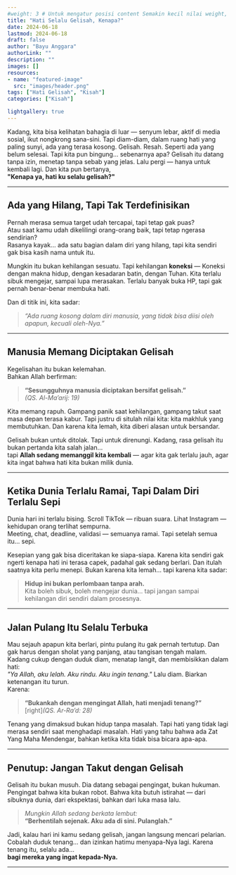 ```yaml
---
#weight: 3 # Untuk mengatur posisi content Semakin kecil nilai weight, maka semakin atas/awal dia ditampilkan.
title: "Hati Selalu Gelisah, Kenapa?"
date: 2024-06-18
lastmod: 2024-06-18
draft: false
author: "Bayu Anggara"
authorLink: ""
description: ""
images: []
resources:
- name: "featured-image"
  src: "images/header.png"
tags: ["Hati Gelisah", "Kisah"]
categories: ["Kisah"]

lightgallery: true
---
```


Kadang, kita bisa kelihatan bahagia di luar — senyum lebar, aktif di media sosial, ikut nongkrong sana-sini. Tapi diam-diam, dalam ruang hati yang paling sunyi, ada yang terasa kosong. Gelisah. Resah. Seperti ada yang belum selesai. Tapi kita pun bingung… sebenarnya apa? Gelisah itu datang tanpa izin, menetap tanpa sebab yang jelas. Lalu pergi — hanya untuk kembali lagi. Dan kita pun bertanya,  
**"Kenapa ya, hati ku selalu gelisah?"**

---

## Ada yang Hilang, Tapi Tak Terdefinisikan

Pernah merasa semua target udah tercapai, tapi tetap gak puas?  
Atau saat kamu udah dikelilingi orang-orang baik, tapi tetap ngerasa sendirian?  
Rasanya kayak… ada satu bagian dalam diri yang hilang, tapi kita sendiri gak bisa kasih nama untuk itu.

Mungkin itu bukan kehilangan sesuatu. Tapi kehilangan **koneksi** — Koneksi dengan makna hidup, dengan kesadaran batin, dengan Tuhan. Kita terlalu sibuk mengejar, sampai lupa merasakan. Terlalu banyak buka HP, tapi gak pernah benar-benar membuka hati.

Dan di titik ini, kita sadar:  
> *“Ada ruang kosong dalam diri manusia, yang tidak bisa diisi oleh apapun, kecuali oleh-Nya.”*

---

## Manusia Memang Diciptakan Gelisah

Kegelisahan itu bukan kelemahan.  
Bahkan Allah berfirman:

> **“Sesungguhnya manusia diciptakan bersifat gelisah.”**  
> *(QS. Al-Ma’arij: 19)*

Kita memang rapuh. Gampang panik saat kehilangan, gampang takut saat masa depan terasa kabur. Tapi justru di situlah nilai kita: kita makhluk yang membutuhkan. Dan karena kita lemah, kita diberi alasan untuk bersandar.

Gelisah bukan untuk ditolak. Tapi untuk direnungi. Kadang, rasa gelisah itu bukan pertanda kita salah jalan…  
tapi **Allah sedang memanggil kita kembali** — agar kita gak terlalu jauh, agar kita ingat bahwa hati kita bukan milik dunia.

---

## Ketika Dunia Terlalu Ramai, Tapi Dalam Diri Terlalu Sepi

Dunia hari ini terlalu bising. Scroll TikTok — ribuan suara. Lihat Instagram — kehidupan orang terlihat sempurna.  
Meeting, chat, deadline, validasi — semuanya ramai. Tapi setelah semua itu… sepi.

Kesepian yang gak bisa diceritakan ke siapa-siapa. Karena kita sendiri gak ngerti kenapa hati ini terasa capek, padahal gak sedang berlari. Dan itulah saatnya kita perlu menepi. Bukan karena kita lemah… tapi karena kita sadar:  
> **Hidup ini bukan perlombaan tanpa arah.**  
Kita boleh sibuk, boleh mengejar dunia… tapi jangan sampai kehilangan diri sendiri dalam prosesnya.

---

## Jalan Pulang Itu Selalu Terbuka

Mau sejauh apapun kita berlari, pintu pulang itu gak pernah tertutup. Dan gak harus dengan sholat yang panjang, atau tangisan tengah malam. Kadang cukup dengan duduk diam, menatap langit, dan membisikkan dalam hati:  
*"Ya Allah, aku lelah. Aku rindu. Aku ingin tenang."*
Lalu diam. Biarkan ketenangan itu turun.  
Karena:

> **“Bukankah dengan mengingat Allah, hati menjadi tenang?”**  
> [right]*(QS. Ar-Ra’d: 28)*

Tenang yang dimaksud bukan hidup tanpa masalah. Tapi hati yang tidak lagi merasa sendiri saat menghadapi masalah. Hati yang tahu bahwa ada Zat Yang Maha Mendengar, bahkan ketika kita tidak bisa bicara apa-apa.

---

## Penutup: Jangan Takut dengan Gelisah

Gelisah itu bukan musuh. Dia datang sebagai pengingat, bukan hukuman. Pengingat bahwa kita bukan robot. Bahwa kita butuh istirahat — dari sibuknya dunia, dari ekspektasi, bahkan dari luka masa lalu.

> *Mungkin Allah sedang berkata lembut:*  
> **“Berhentilah sejenak. Aku ada di sini. Pulanglah.”**

Jadi, kalau hari ini kamu sedang gelisah, jangan langsung mencari pelarian. Cobalah duduk tenang… dan izinkan hatimu menyapa-Nya lagi. Karena tenang itu, selalu ada…  
**bagi mereka yang ingat kepada-Nya.**

---
